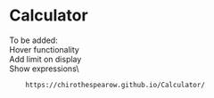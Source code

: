 # Calculator
To be added:\
Hover functionality\
        Add limit on display\
        Show expressions\
        
        
        https://chirothespearow.github.io/Calculator/
